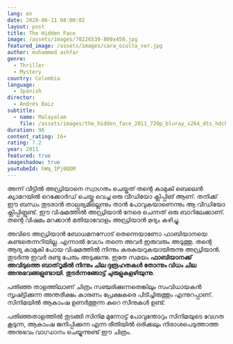 ```yaml
---
lang: en
date: 2020-06-11 08:00:02
layout: post
title: The Hidden Face
image: /assets/images/70226539-800x450.jpg
featured_image: /assets/images/cara_oculta_ver.jpg
author: muhammed ashfar
genre:
  - Thriller
  - Mystery
country: Colombia
language:
  - Spanish
director:
  - Andrés Baiz
subtitle:
  - name: Malayalam
    file: /assets/images/the_hidden_face_2011_720p_bluray_x264_dts_hdchina_english_srt.srt
duration: 96
content_rating: 16+
rating: 7.2
year: 2011
featured: true
imageshadow: true
youtubeId: hWq_1Pj0QDM
---
```

അന്ന് വീട്ടിൽ അഡ്രിയാനെ സ്വാഗതം ചെയ്തത് തന്റെ കാമുകി ബെലെൻ ക്യാമറയിൽ റെക്കോർഡ് ചെയ്തു വെച്ച ഒരു വീഡിയോ ക്ലിപ്പിങ് ആണ്. തനിക്ക് ഈ ബന്ധം തുടരാൻ താല്പര്യമില്ലെന്നും താൻ പോവുകയാണെന്നും ആ വീഡിയോ ക്ലിപ്പിങ്ലുണ്ട്. ഈ വിഷമത്തിൽ അഡ്രിയാൻ നേരെ ചെന്നത് ഒരു ബാറിലേക്കാണ്. തന്റെ വിഷമം മറക്കാൻ മതിയാവോളം അഡ്രിയാൻ മദ്യം കഴിച്ചു.

അവിടെ അഡ്രിയാൻ ബോധമനസോട് തെന്നെയാണോ ഫാബിയാനയെ കണ്ടതെന്നറിയില്ല. എന്നാൽ വേഗം തന്നെ അവർ ഇരുവരും അടുത്തു. തന്റെ ആദ്യ കാമുകി പോയ വിഷമത്തിൽ നിന്നും കരകയറുകയായിരുന്നു അഡ്രിയാൻ. തുടർന്നു ഇവർ രണ്ടു പേരും അടുക്കുന്നു. ഇതേ സമയം **ഫാബിയാനക്ക് അവിടുത്തെ ബാത്‌റൂമിൽ നിന്നും ചില ദുരൂഹതകൾ തോന്നും വിധം ചില അനുഭവങ്ങളുണ്ടായി**. **തുടർന്നങ്ങോട്ട് ചുരുളുകളഴിയുന്നു**.

പതിഞ്ഞ താളത്തിലാണ് ചിത്രം സഞ്ചരിക്കുന്നതെങ്കിലും സംവിധായകൻ സൃഷ്ട്ടിക്കുന്ന അന്തരീക്ഷം കാരണം പ്രേക്ഷകരെ പിടിച്ചിരുത്തും എന്നുറപ്പാണ്. സിനിമയിൽ ആകാംഷ ഉണർത്തുന്ന കുറെ സീനുകൾ ഉണ്ട്.

പതിഞ്ഞതാളത്തിൽ തുടങ്ങി സിനിമ മുന്നോട്ട് പോവുന്തോറും സിനിമയുടെ വേഗത കൂടുന്ന, ആകാംഷ ജനിപ്പിക്കുന്ന എന്ന രീതിയിൽ ഒരിക്കലും നിരാശപെടുത്താത്ത അനുഭവം വാഗ്ധാനം ചെയ്യുന്നുണ്ട് ഈ ചിത്രം.
